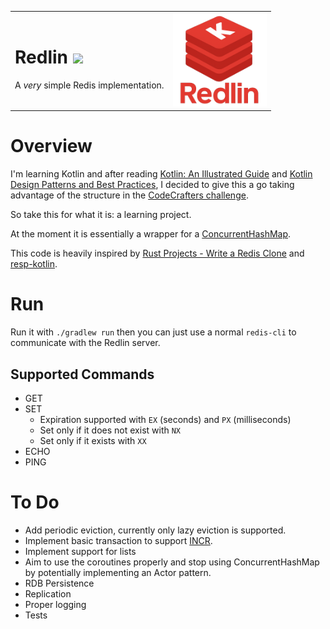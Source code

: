 
<table>
  <tr>
    <td>
      <h1>Redlin <img src="https://img.shields.io/badge/Kotlin-7F52FF?&style=flat&logo=kotlin&logoColor=white"/></h1>
      <p>A <i>very</i> simple Redis implementation.</p>
    </td>
    <td align="right">
      <img src="docs/images/redlin.png" alt="Logo" height="150">
    </td>
  </tr>
</table>

# Overview

I'm learning Kotlin and after reading [Kotlin: An Illustrated Guide](https://typealias.com/start/) and [Kotlin Design Patterns and Best Practices](https://www.oreilly.com/library/view/kotlin-design-patterns/9781805127765/), I decided to give this a go taking advantage of the structure in the [CodeCrafters challenge](https://app.codecrafters.io/courses/redis/overview).

So take this for what it is: a learning project.

At the moment it is essentially a wrapper for a [ConcurrentHashMap](https://docs.oracle.com/javase/8/docs/api/java/util/concurrent/ConcurrentHashMap.html).

This code is heavily inspired by [Rust Projects - Write a Redis Clone](https://leanpub.com/rustprojects-redis) and [resp-kotlin](https://github.com/S1000f/resp-kotlin).

# Run

Run it with `./gradlew run` then you can just use a normal `redis-cli` to communicate with the Redlin server.

## Supported Commands

- GET
- SET
  - Expiration supported with `EX` (seconds) and `PX` (milliseconds)
  - Set only if it does not exist with `NX`
  - Set only if it exists with `XX`
- ECHO
- PING

# To Do

- Add periodic eviction, currently only lazy eviction is supported.
- Implement basic transaction to support [INCR](https://redis.io/docs/latest/commands/incr/).
- Implement support for lists
- Aim to use the coroutines properly and stop using ConcurrentHashMap by potentially implementing an Actor pattern.
- RDB Persistence
- Replication
- Proper logging
- Tests
